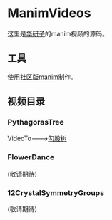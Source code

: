# ManimVideos
这里是[华研子](https://space.bilibili.com/3493117623798475)的manim视频的源码。

## 工具

使用[社区版manim](https://github.com/ManimCommunity/manim)制作。

## 视频目录

### PythagorasTree
VideoTo--->[勾股树](https://www.bilibili.com/video/BV1MN411c7iF)  

### FlowerDance
(敬请期待)

### 12CrystalSymmetryGroups
(敬请期待)
